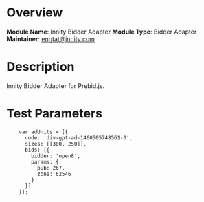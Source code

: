# Overview

**Module Name**: Innity Bidder Adapter
**Module Type**: Bidder Adapter
**Maintainer**:  engtat@innity.com

# Description

Innity Bidder Adapter for Prebid.js.

# Test Parameters
```
    var adUnits = [{
      code: 'div-gpt-ad-1460505748561-0',
      sizes: [[300, 250]],
      bids: [{
        bidder: 'open8',
        params: {
          pub: 267,
          zone: 62546
        }
      }]
    }];

```
